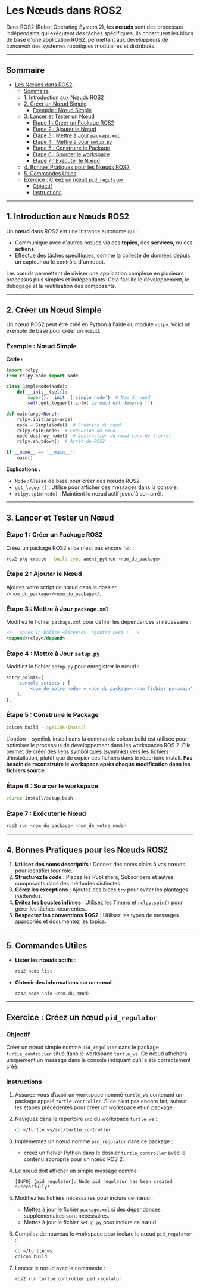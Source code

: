# Les Nœuds dans ROS2

Dans ROS2 (Robot Operating System 2), les **nœuds** sont des processus indépendants qui exécutent des tâches spécifiques. Ils constituent les blocs de base d'une application ROS2, permettant aux développeurs de concevoir des systèmes robotiques modulaires et distribués.

---

## Sommaire


- [Les Nœuds dans ROS2](#les-nœuds-dans-ros2)
  - [Sommaire](#sommaire)
  - [1. Introduction aux Nœuds ROS2](#1-introduction-aux-nœuds-ros2)
  - [2. Créer un Nœud Simple](#2-créer-un-nœud-simple)
    - [Exemple : Nœud Simple](#exemple--nœud-simple)
  - [3. Lancer et Tester un Nœud](#3-lancer-et-tester-un-nœud)
    - [Étape 1 : Créer un Package ROS2](#étape-1--créer-un-package-ros2)
    - [Étape 2 : Ajouter le Nœud](#étape-2--ajouter-le-nœud)
    - [Étape 3 : Mettre à Jour `package.xml`](#étape-3--mettre-à-jour-packagexml)
    - [Étape 4 : Mettre à Jour `setup.py`](#étape-4--mettre-à-jour-setuppy)
    - [Étape 5 : Construire le Package](#étape-5--construire-le-package)
    - [Étape 6 : Sourcer le workspace](#étape-6--sourcer-le-workspace)
    - [Étape 7 : Exécuter le Nœud](#étape-7--exécuter-le-nœud)
  - [4. Bonnes Pratiques pour les Nœuds ROS2](#4-bonnes-pratiques-pour-les-nœuds-ros2)
  - [5. Commandes Utiles](#5-commandes-utiles)
  - [Exercice : Créez un nœud `pid_regulator`](#exercice--créez-un-nœud-pid_regulator)
    - [Objectif](#objectif)
    - [Instructions](#instructions)

---

## 1. Introduction aux Nœuds ROS2

Un **nœud** dans ROS2 est une instance autonome qui :
- Communique avec d'autres nœuds via des **topics**, des **services**, ou des **actions**.
- Effectue des tâches spécifiques, comme la collecte de données depuis un capteur ou le contrôle d'un robot.

Les nœuds permettent de diviser une application complexe en plusieurs processus plus simples et indépendants. Cela facilite le développement, le débogage et la réutilisation des composants.

---

## 2. Créer un Nœud Simple

Un nœud ROS2 peut être créé en Python à l'aide du module `rclpy`. Voici un exemple de base pour créer un nœud.

### Exemple : Nœud Simple

**Code :**

```python
import rclpy
from rclpy.node import Node

class SimpleNode(Node):
    def __init__(self):
        super().__init__('simple_node')  # Nom du nœud
        self.get_logger().info('Le nœud est démarré !')

def main(args=None):
    rclpy.init(args=args)
    node = SimpleNode()  # Création du nœud
    rclpy.spin(node)  # Exécution du nœud
    node.destroy_node()  # Destruction du nœud lors de l'arrêt
    rclpy.shutdown()  # Arrêt de ROS2

if __name__ == '__main__':
    main()
```

**Explications :**
- `Node` : Classe de base pour créer des nœuds ROS2.
- `get_logger()` : Utilisé pour afficher des messages dans la console.
- `rclpy.spin(node)` : Maintient le nœud actif jusqu'à son arrêt.

---

## 3. Lancer et Tester un Nœud

### Étape 1 : Créer un Package ROS2
Créez un package ROS2 si ce n'est pas encore fait :
```bash
ros2 pkg create --build-type ament_python <nom_du_package>
```

### Étape 2 : Ajouter le Nœud
Ajoutez votre script de nœud dans le dossier `/<nom_du_package>/<nom_du_package>/`.

### Étape 3 : Mettre à Jour `package.xml`
Modifiez le fichier `package.xml` pour définir les dépendances si nécessaire :
```xml
<!-- Après la balise <license>, ajoutez ceci : -->
<depend>rclpy</depend>
```

### Étape 4 : Mettre à Jour `setup.py`
Modifiez le fichier `setup.py` pour enregistrer le nœud :
```python
entry_points={
    'console_scripts': [
        '<nom_de_votre_node> = <nom_du_package>.<nom_fichier_py>:main',
    ],
},
```

### Étape 5 : Construire le Package
```bash
colcon build --symlink-install
```
L'option --symlink-install dans la commande colcon build est utilisée pour optimiser le processus de développement dans les workspaces ROS 2. Elle permet de créer des liens symboliques (symlinks) vers les fichiers d'installation, plutôt que de copier ces fichiers dans le répertoire install.
**Pas besoin de reconstruire le workspace après chaque modification dans les fichiers source.**
### Étape 6 : Sourcer le workspace 
```bash
source install/setup.bash
```

### Étape 7 : Exécuter le Nœud
```bash
ros2 run <nom_du_package> <nom_de_votre_node>
```

---

## 4. Bonnes Pratiques pour les Nœuds ROS2

1. **Utilisez des noms descriptifs** : Donnez des noms clairs à vos nœuds pour identifier leur rôle.
2. **Structurez le code** : Placez les Publishers, Subscribers et autres composants dans des méthodes distinctes.
3. **Gérez les exceptions** : Ajoutez des blocs `try` pour éviter les plantages inattendus.
4. **Évitez les boucles infinies** : Utilisez les Timers et `rclpy.spin()` pour gérer les tâches récurrentes.
5. **Respectez les conventions ROS2** : Utilisez les types de messages appropriés et documentez les topics.

---

## 5. Commandes Utiles

- **Lister les nœuds actifs** :
  ```bash
  ros2 node list
  ```

- **Obtenir des informations sur un nœud** :
  ```bash
  ros2 node info <nom_du_nœud>
  ```

---

## Exercice : Créez un nœud `pid_regulator`

### Objectif
Créer un nœud simple nommé `pid_regulator` dans le package `turtle_controller` situé dans le workspace `turtle_ws`. Ce nœud affichera uniquement un message dans la console indiquant qu'il a été correctement créé.

### Instructions

1. Assurez-vous d’avoir un workspace nommé `turtle_ws` contenant un package appelé `turtle_controller`. Si ce n’est pas encore fait, suivez les étapes précédentes pour créer un workspace et un package.

2. Naviguez dans le répertoire `src` du workspace `turtle_ws` :
   ```bash
   cd ~/turtle_ws/src/turtle_controller
   ```

3. Implémentez un nœud nommé `pid_regulator` dans ce package :
   - créez un fichier Python dans le dossier `turtle_controller` avec le contenu approprié pour un nœud ROS 2.

4. Le nœud doit afficher un simple message comme :
   ```
   [INFO] [pid_regulator]: Node pid_regulator has been created successfully!
   ```

5. Modifiez les fichiers nécessaires pour inclure ce nœud :
   - Mettez à jour le fichier `package.xml` si des dépendances supplémentaires sont nécessaires.
   - Mettez à jour le fichier  `setup.py` pour inclure ce nœud.

6. Compilez de nouveau le workspace pour inclure le nœud `pid_regulator` :
   ```bash
   cd ~/turtle_ws
   colcon build
   ```

7. Lancez le nœud avec la commande :
   ```bash
   ros2 run turtle_controller pid_regulator
   ```
